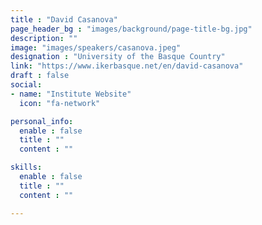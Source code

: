 ```yaml
---
title : "David Casanova"
page_header_bg : "images/background/page-title-bg.jpg"
description: ""
image: "images/speakers/casanova.jpeg"
designation : "University of the Basque Country"
link: "https://www.ikerbasque.net/en/david-casanova"
draft : false
social:
- name: "Institute Website"
  icon: "fa-network"

personal_info:
  enable : false
  title : ""
  content : ""

skills:
  enable : false
  title : ""
  content : ""

---
```

